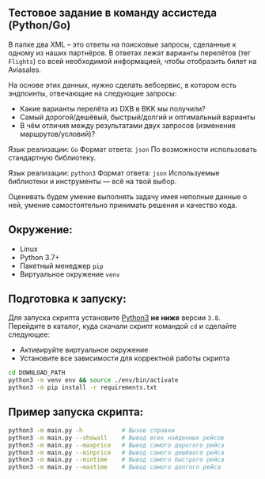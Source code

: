 ## Тестовое задание в команду ассистеда (Python/Go)

В папке два XML – это ответы на поисковые запросы, сделанные к одному из наших партнёров.
В ответах лежат варианты перелётов (тег `Flights`) со всей необходимой информацией,
чтобы отобразить билет на Aviasales.

На основе этих данных, нужно сделать вебсервис,
в котором есть эндпоинты, отвечающие на следующие запросы:

* Какие варианты перелёта из DXB в BKK мы получили?
* Самый дорогой/дешёвый, быстрый/долгий и оптимальный варианты
* В чём отличия между результатами двух запросов (изменение маршрутов/условий)?

Язык реализации: `Go`
Формат ответа: `json`
По возможности использовать стандартную библиотеку.

Язык реализации: `python3`
Формат ответа: `json`
Используемые библиотеки и инструменты — всё на твой выбор.

Оценивать будем умение выполнять задачу имея неполные данные о ней,
умение самостоятельно принимать решения и качество кода.

## Окружение:
* Linux
* Python 3.7+
* Пакетный менеджер `pip`
* Виртуальное окружение `venv`

## Подготовка к запуску:
Для запуска скрипта установите [Python3](https://www.python.org/) **не ниже** версии `3.8`. Перейдите в каталог, куда скачали скрипт командой `cd` и сделайте следующее:
- Активируйте виртуальное окружение
- Установите все зависимости для корректной работы скрипта
```sh
cd DOWNLOAD_PATH
python3 -m venv env && source ./env/bin/activate
python3 -m pip install -r requirements.txt
```
## Пример запуска скрипта:
```sh
python3 -m main.py -h           # Вызов справки
python3 -m main.py --showall    # Вывод всех найденных рейсов
python3 -m main.py --maxprice   # Вывод самого дорогого рейса
python3 -m main.py --minprice   # Вывод самого дешёвого рейса
python3 -m main.py --mintime    # Вывод самого быстрого рейса
python3 -m main.py --maxtime    # Вывод самого долгого рейса
```
